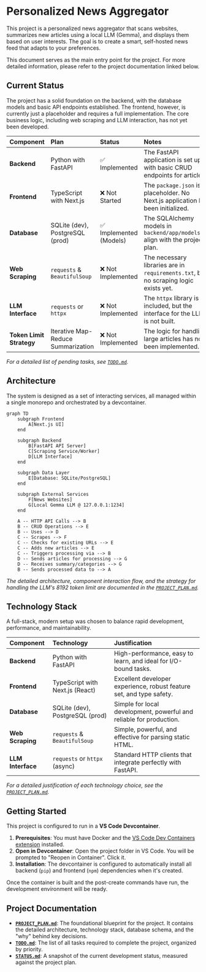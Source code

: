 # Personalized News Aggregator

This project is a personalized news aggregator that scans websites, summarizes new articles using a local LLM (Gemma), and displays them based on user interests. The goal is to create a smart, self-hosted news feed that adapts to your preferences.

This document serves as the main entry point for the project. For more detailed information, please refer to the project documentation linked below.

## Current Status

The project has a solid foundation on the backend, with the database models and basic API endpoints established. The frontend, however, is currently just a placeholder and requires a full implementation. The core business logic, including web scraping and LLM interaction, has not yet been developed.

| Component | Plan | Status | Notes |
| :--- | :--- | :--- | :--- |
| **Backend** | Python with FastAPI | ✅ Implemented | The FastAPI application is set up with basic CRUD endpoints for articles. |
| **Frontend** | TypeScript with Next.js | ❌ Not Started | The `package.json` is a placeholder. No Next.js application has been initialized. |
| **Database** | SQLite (dev), PostgreSQL (prod) | ✅ Implemented (Models) | The SQLAlchemy models in `backend/app/models.py` align with the project plan. |
| **Web Scraping** | `requests` & `BeautifulSoup` | ❌ Not Implemented | The necessary libraries are in `requirements.txt`, but no scraping logic exists yet. |
| **LLM Interface** | `requests` or `httpx` | ❌ Not Implemented | The `httpx` library is included, but the interface for the LLM is not built. |
| **Token Limit Strategy** | Iterative Map-Reduce Summarization | ❌ Not Implemented | The logic for handling large articles has not been implemented. |

*For a detailed list of pending tasks, see [`TODO.md`](./TODO.md).*

## Architecture

The system is designed as a set of interacting services, all managed within a single monorepo and orchestrated by a devcontainer.

```mermaid
graph TD
    subgraph Frontend
        A[Next.js UI]
    end

    subgraph Backend
        B[FastAPI API Server]
        C[Scraping Service/Worker]
        D[LLM Interface]
    end

    subgraph Data Layer
        E[Database: SQLite/PostgreSQL]
    end

    subgraph External Services
        F[News Websites]
        G[Local Gemma LLM @ 127.0.0.1:1234]
    end

    A -- HTTP API Calls --> B
    B -- CRUD Operations --> E
    B -- Uses --> D
    C -- Scrapes --> F
    C -- Checks for existing URLs --> E
    C -- Adds new articles --> E
    C -- Triggers processing via --> B
    D -- Sends articles for processing --> G
    D -- Receives summary/categories --> G
    B -- Sends processed data to --> A
```

*The detailed architecture, component interaction flow, and the strategy for handling the LLM's 8192 token limit are documented in the [`PROJECT_PLAN.md`](./PROJECT_PLAN.md).*

## Technology Stack

A full-stack, modern setup was chosen to balance rapid development, performance, and maintainability.

| Component | Technology | Justification |
| :--- | :--- | :--- |
| **Backend** | Python with FastAPI | High-performance, easy to learn, and ideal for I/O-bound tasks. |
| **Frontend** | TypeScript with Next.js (React) | Excellent developer experience, robust feature set, and type safety. |
| **Database** | SQLite (dev), PostgreSQL (prod) | Simple for local development, powerful and reliable for production. |
| **Web Scraping** | `requests` & `BeautifulSoup` | Simple, powerful, and effective for parsing static HTML. |
| **LLM Interface** | `requests` or `httpx` (async) | Standard HTTP clients that integrate perfectly with FastAPI. |

*For a detailed justification of each technology choice, see the [`PROJECT_PLAN.md`](./PROJECT_PLAN.md).*

## Getting Started

This project is configured to run in a **VS Code Devcontainer**.

1.  **Prerequisites**: You must have Docker and the [VS Code Dev Containers extension](https://marketplace.visualstudio.com/items?itemName=ms-vscode-remote.remote-containers) installed.
2.  **Open in Devcontainer**: Open the project folder in VS Code. You will be prompted to "Reopen in Container". Click it.
3.  **Installation**: The devcontainer is configured to automatically install all backend (`pip`) and frontend (`npm`) dependencies when it's created.

Once the container is built and the post-create commands have run, the development environment will be ready.

## Project Documentation

*   **[`PROJECT_PLAN.md`](./PROJECT_PLAN.md)**: The foundational blueprint for the project. It contains the detailed architecture, technology stack, database schema, and the "why" behind key decisions.
*   **[`TODO.md`](./TODO.md)**: The list of all tasks required to complete the project, organized by priority.
*   **[`STATUS.md`](./STATUS.md)**: A snapshot of the current development status, measured against the project plan.
